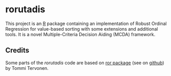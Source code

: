 rorutadis
=========

This project is an [R](http://www.r-project.org "R project") package containing
an implementation of Robust Ordinal Regression for value-based sorting with some
extensions and additional tools. It is a novel Multiple-Criteria Decision Aiding
(MCDA) framework.

Credits
-------

Some parts of the *rorutadis* code are based on [ror package](http://cran.r-project.org/web/packages/ror/index.html "ror package")
(see on [github](https://github.com/tommite/libror/ "github")) by Tommi Tervonen.